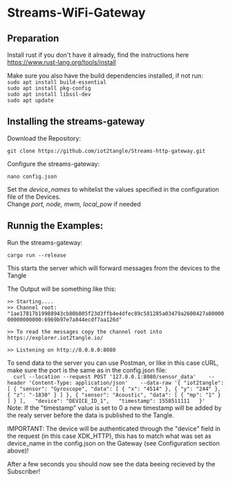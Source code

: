 # Streams-WiFi-Gateway


## Preparation
Install rust if you don't have it already, find the instructions here https://www.rust-lang.org/tools/install

Make sure you also have the build dependencies installed, if not run:  
`sudo apt install build-essential`  
`sudo apt install pkg-config`  
`sudo apt install libssl-dev`  
`sudo apt update`  

## Installing the streams-gateway

Download the Repository:  

`git clone https://github.com/iot2tangle/Streams-http-gateway.git`

  
Configure the streams-gateway:  

`nano config.json`  
 
Set the *device_names* to whitelist the values specified in the configuration file of the Devices.  
Change *port, node, mwm, local_pow* if needed 


  
## Runnig the Examples:  
  
Run the streams-gateway:  

`cargo run --release`  

This starts the server which will forward messages from the devices to the Tangle  
  
The Output will be something like this:  

`>> Starting.... `  
`>> Channel root: "1ae17817b19988943cb80b805f23d3ffb4e4dfec89c581285a03479a2600427a0000000000000000:6969b97e7a844ecdf7aa126d"`  

`>> To read the messages copy the channel root into https://explorer.iot2tangle.io/ `
  
`>> Listening on http://0.0.0.0:8080`    


To send data to the server you can use Postman, or like in this case cURL, make sure the port is the same as in the config.json file:  
`  
curl --location --request POST '127.0.0.1:8080/sensor_data'   
--header 'Content-Type: application/json'   
--data-raw '{
    "iot2tangle": [
        {
            "sensor": "Gyroscope",
            "data": [
                {
                    "x": "4514"
                },
                {
                    "y": "244"
                },
                {
                    "z": "-1830"
                }
            ]
        },
        {
            "sensor": "Acoustic",
            "data": [
                {
                    "mp": "1"
                }
            ]
        }
    ],  
    "device": "DEVICE_ID_1",  
    "timestamp": 1558511111  
}'  
`  
Note: If the "timestamp" value is set to 0 a new timestamp will be added by the realy server before the data is published to the Tangle.

         
IMPORTANT: The device will be authenticated through the "device" field in the request (in this case XDK_HTTP), this has to match what was set as device_name in the config.json on the Gateway (see Configuration section above)!  
  
After a few seconds you should now see the data beeing recieved by the Subscriber!
